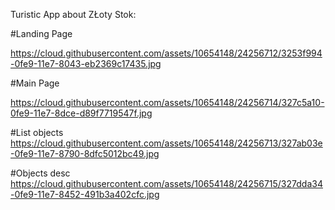 Turistic App about ZŁoty Stok:

#Landing Page

https://cloud.githubusercontent.com/assets/10654148/24256712/3253f994-0fe9-11e7-8043-eb2369c17435.jpg

#Main Page

https://cloud.githubusercontent.com/assets/10654148/24256714/327c5a10-0fe9-11e7-8dce-d89f7719547f.jpg

#List objects
https://cloud.githubusercontent.com/assets/10654148/24256713/327ab03e-0fe9-11e7-8790-8dfc5012bc49.jpg


#Objects desc
https://cloud.githubusercontent.com/assets/10654148/24256715/327dda34-0fe9-11e7-8452-491b3a402cfc.jpg
